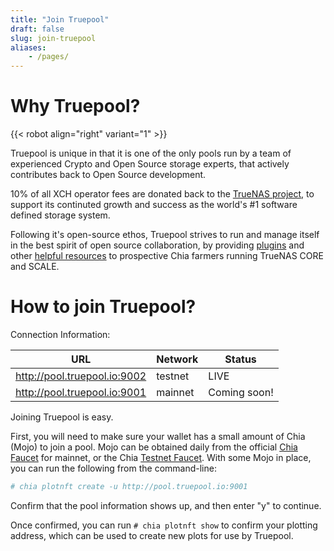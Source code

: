 ```yaml
---
title: "Join Truepool"
draft: false
slug: join-truepool
aliases:
    - /pages/
---
```


# Why Truepool?

{{< robot align="right" variant="1" >}}

Truepool is unique in that it is one of the only pools run by a team of experienced Crypto and Open Source storage experts, that actively contributes back to Open Source development.

10% of all XCH operator fees are donated back to the [TrueNAS project](http://www.truenas.com "TrueNAS project"), to support its continuted growth and success as the world's #1 software defined storage system.

Following it's open-source ethos, Truepool strives to run and manage itself in the best spirit of open source collaboration, by providing [plugins](https://github.com/truenas/charts/tree/master/charts/chia) and other [helpful resources](https://github.com/kmoore134/iocage-plugin-chia) to prospective Chia farmers running TrueNAS CORE and SCALE.

# How to join Truepool?

Connection Information:

| URL  | Network | Status |
| ------------ | ------------ | ------------ |
| http://pool.truepool.io:9002  | testnet  | LIVE |
| http://pool.truepool.io:9001 | mainnet | Coming soon! |

Joining Truepool is easy.

First, you will need to make sure your wallet has a small amount of Chia (Mojo) to join a pool. Mojo can be obtained daily from the official [Chia Faucet](https://faucet.chia.net/ "Chia Faucet") for mainnet, or the Chia [Testnet Faucet](http://chia-faucet.com/). With some Mojo in place, you can run the following from the command-line:

```bash
# chia plotnft create -u http://pool.truepool.io:9001
```

Confirm that the pool information shows up, and then enter "y" to continue.

Once confirmed, you can run ```# chia plotnft show``` to confirm your plotting address, which can be used to create new plots for use by Truepool.
